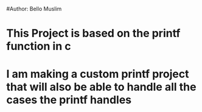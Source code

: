 #Author: Bello Muslim

# This Project is based on the printf function in c

# I am making a custom printf project that will also be able to handle all the cases the printf handles
